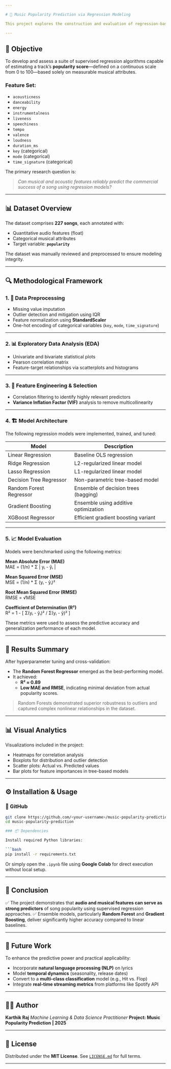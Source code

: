 ```yaml
---

# 🎵 Music Popularity Prediction via Regression Modeling

This project explores the construction and evaluation of regression-based machine learning models to predict the **popularity of music tracks** using a diverse set of acoustic and musical features. The goal is to build a predictive system that enables **music industry stakeholders**—including producers, distributors, and marketing teams—to make informed, data-driven decisions regarding song performance.

---
```


## 🎯 Objective

To develop and assess a suite of supervised regression algorithms capable of estimating a track’s **popularity score**—defined on a continuous scale from 0 to 100—based solely on measurable musical attributes.

### Feature Set:

- `acousticness`
- `danceability`
- `energy`
- `instrumentalness`
- `liveness`
- `speechiness`
- `tempo`
- `valence`
- `loudness`
- `duration_ms`
- `key` (categorical)
- `mode` (categorical)
- `time_signature` (categorical)

The primary research question is:

> *Can musical and acoustic features reliably predict the commercial success of a song using regression models?*

---

## 📊 Dataset Overview

The dataset comprises **227 songs**, each annotated with:

- Quantitative audio features (float)
- Categorical musical attributes
- Target variable: **`popularity`**

The dataset was manually reviewed and preprocessed to ensure modeling integrity.

---

## 🔍 Methodological Framework

### 1. 🧹 Data Preprocessing

- Missing value imputation
- Outlier detection and mitigation using IQR
- Feature normalization using **StandardScaler**
- One-hot encoding of categorical variables (`key`, `mode`, `time_signature`)

---

### 2. 📊 Exploratory Data Analysis (EDA)

- Univariate and bivariate statistical plots
- Pearson correlation matrix
- Feature-target relationships via scatterplots and histograms

---

### 3. 🧠 Feature Engineering & Selection

- Correlation filtering to identify highly relevant predictors
- **Variance Inflation Factor (VIF)** analysis to remove multicollinearity

---

### 4. 🏗️ Model Architecture

The following regression models were implemented, trained, and tuned:

| Model                     | Description                           |
|--------------------------|---------------------------------------|
| Linear Regression        | Baseline OLS regression               |
| Ridge Regression         | L2-regularized linear model           |
| Lasso Regression         | L1-regularized linear model           |
| Decision Tree Regressor  | Non-parametric tree-based model       |
| Random Forest Regressor  | Ensemble of decision trees (bagging)  |
| Gradient Boosting        | Ensemble using additive optimization  |
| XGBoost Regressor        | Efficient gradient boosting variant   |

---

### 5. 📈 Model Evaluation

Models were benchmarked using the following metrics:

**Mean Absolute Error (MAE)**  
MAE = (1/n) * Σ | yᵢ - ŷᵢ |

**Mean Squared Error (MSE)**  
MSE = (1/n) * Σ (yᵢ - ŷᵢ)²

**Root Mean Squared Error (RMSE)**  
RMSE = √MSE

**Coefficient of Determination (R²)**  
R² = 1 - [ Σ(yᵢ - ŷᵢ)² / Σ(yᵢ - ȳ)² ]


These metrics were used to assess the predictive accuracy and generalization performance of each model.

---

## 🧪 Results Summary

After hyperparameter tuning and cross-validation:

- The **Random Forest Regressor** emerged as the best-performing model.
- It achieved:
  - **R² ≈ 0.89**
  - **Low MAE and RMSE**, indicating minimal deviation from actual popularity scores.

> Random Forests demonstrated superior robustness to outliers and captured complex nonlinear relationships in the dataset.

---

## 📊 Visual Analytics

Visualizations included in the project:

- Heatmaps for correlation analysis
- Boxplots for distribution and outlier detection
- Scatter plots: Actual vs. Predicted values
- Bar plots for feature importances in tree-based models

---

## ⚙️ Installation & Usage

### 🔗 GitHub

```bash
git clone https://github.com/<your-username>/music-popularity-prediction.git
cd music-popularity-prediction

### 📦 Dependencies

Install required Python libraries:

```bash
pip install -r requirements.txt
```

Or simply open the `.ipynb` file using **Google Colab** for direct execution without local setup.

---

## 🧾 Conclusion

✅ The project demonstrates that **audio and musical features can serve as strong predictors** of song popularity using supervised regression approaches.
✅ Ensemble models, particularly **Random Forest** and **Gradient Boosting**, deliver significantly higher accuracy compared to linear baselines.

---

## 🔮 Future Work

To enhance the predictive power and practical applicability:

* Incorporate **natural language processing (NLP)** on lyrics
* Model **temporal dynamics** (seasonality, release dates)
* Convert to a **multi-class classification** model (e.g., Hit vs. Flop)
* Integrate **real-time streaming metrics** from platforms like Spotify API

---

## 👨‍💻 Author

**Karthik Raj**
*Machine Learning & Data Science Practitioner*
**Project: Music Popularity Prediction | 2025**

---

## 🪪 License

Distributed under the **MIT License**. See [`LICENSE.md`](./LICENSE.md) for full terms.

---
